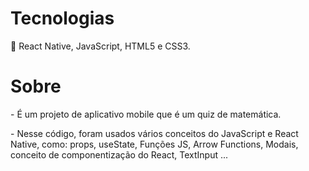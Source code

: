 <h1>Tecnologias</h1>

🔧 React Native, JavaScript, HTML5 e CSS3.

<h1>Sobre</h1>
<p>- É um projeto de aplicativo mobile que é um quiz de matemática.</p>

<p>- Nesse código, foram usados vários conceitos do JavaScript e React Native, como: props, useState, Funções JS, Arrow Functions, Modais, conceito de componentização do React, TextInput ...</p>

